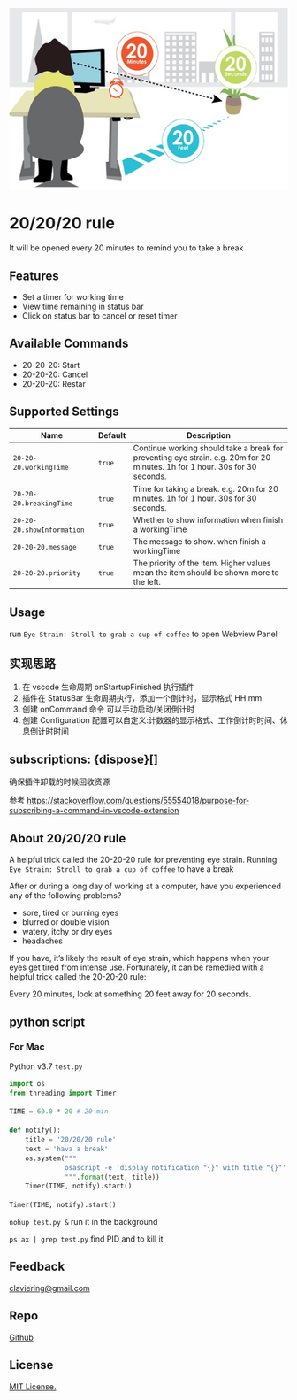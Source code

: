 ![20-20-eyesights](./20-20-eyesights.png)

# 20/20/20 rule

It will be opened every 20 minutes to remind you to take a break

## Features

- Set a timer for working time
- View time remaining in status bar
- Click on status bar to cancel or reset timer

## Available Commands

- 20-20-20: Start
- 20-20-20: Cancel
- 20-20-20: Restar

## Supported Settings

| Name                       | Default | Description                                                                                                                 |
| -------------------------- | ------- | --------------------------------------------------------------------------------------------------------------------------- |
| `20-20-20.workingTime`     | `true`  | Continue working should take a break for preventing eye strain. e.g. 20m for 20 minutes. 1h for 1 hour. 30s for 30 seconds. |
| `20-20-20.breakingTime`    | `true`  | Time for taking a break. e.g. 20m for 20 minutes. 1h for 1 hour. 30s for 30 seconds.                                        |
| `20-20-20.showInformation` | `true`  | Whether to show information when finish a workingTime                                                                       |
| `20-20-20.message`         | `true`  | The message to show. when finish a workingTime                                                                              |
| `20-20-20.priority`        | `true`  | The priority of the item. Higher values mean the item should be shown more to the left.                                     |

## Usage

run `Eye Strain: Stroll to grab a cup of coffee` to open Webview Panel

## 实现思路

1. 在 vscode 生命周期 onStartupFinished 执行插件
2. 插件在 StatusBar 生命周期执行，添加一个倒计时，显示格式 HH:mm
3. 创建 onCommand 命令 可以手动启动/关闭倒计时
4. 创建 Configuration 配置可以自定义:计数器的显示格式、工作倒计时时间、休息倒计时时间

## subscriptions: {dispose}[]

确保插件卸载的时候回收资源

参考 https://stackoverflow.com/questions/55554018/purpose-for-subscribing-a-command-in-vscode-extension

## About 20/20/20 rule

A helpful trick called the 20-20-20 rule for preventing eye strain. Running `Eye Strain: Stroll to grab a cup of coffee` to have a break

After or during a long day of working at a computer, have you experienced any of the following problems?

- sore, tired or burning eyes
- blurred or double vision
- watery, itchy or dry eyes
- headaches

If you have, it’s likely the result of eye strain, which happens when your eyes get tired from intense use. Fortunately, it can be remedied with a helpful trick called the 20-20-20 rule:

Every 20 minutes, look at something 20 feet away for 20 seconds.

## python script

### For Mac

Python v3.7 `test.py`

```python
import os
from threading import Timer

TIME = 60.0 * 20 # 20 min

def notify():
    title = '20/20/20 rule'
    text = 'hava a break'
    os.system("""
              osascript -e 'display notification "{}" with title "{}"'
              """.format(text, title))
    Timer(TIME, notify).start()

Timer(TIME, notify).start()
```

`nohup test.py &` run it in the background

`ps ax | grep test.py` find PID and to kill it

## Feedback

claviering@gmail.com

## Repo

[Github](https://github.com/claviering/20-20-20)

## License

[MIT License.](LICENSE.txt)
